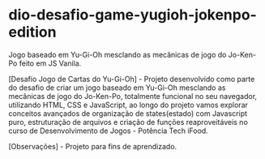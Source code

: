 # dio-desafio-game-yugioh-jokenpo-edition
Jogo baseado em Yu-Gi-Oh mesclando as mecânicas de jogo do Jo-Ken-Po feito em JS Vanila.

[Desafio Jogo de Cartas do Yu-Gi-Oh] - Projeto desenvolvido como parte do desafio de criar um jogo baseado em Yu-Gi-Oh mesclando as mecânicas de jogo do Jo-Ken-Po, totalmente funcional no seu navegador, utilizando HTML, CSS e JavaScript, ao longo do projeto vamos explorar conceitos avançados de organização de states(estado) com Javascript puro, estruturação de arquivos e criação de funções reaproveitáveis  no curso de Desenvolvimento de Jogos - Potência Tech iFood.

[Observações] - Projeto para fins de aprendizado.
